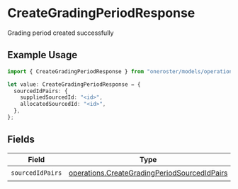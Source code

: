# CreateGradingPeriodResponse

Grading period created successfully

## Example Usage

```typescript
import { CreateGradingPeriodResponse } from "oneroster/models/operations";

let value: CreateGradingPeriodResponse = {
  sourcedIdPairs: {
    suppliedSourcedId: "<id>",
    allocatedSourcedId: "<id>",
  },
};
```

## Fields

| Field                                                                                                        | Type                                                                                                         | Required                                                                                                     | Description                                                                                                  |
| ------------------------------------------------------------------------------------------------------------ | ------------------------------------------------------------------------------------------------------------ | ------------------------------------------------------------------------------------------------------------ | ------------------------------------------------------------------------------------------------------------ |
| `sourcedIdPairs`                                                                                             | [operations.CreateGradingPeriodSourcedIdPairs](../../models/operations/creategradingperiodsourcedidpairs.md) | :heavy_check_mark:                                                                                           | N/A                                                                                                          |